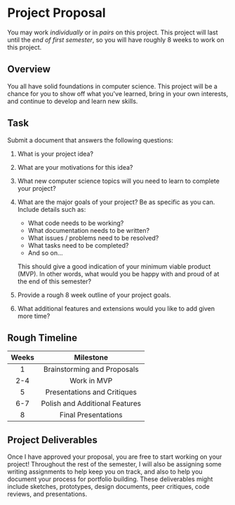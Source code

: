 # Project Proposal
You may work *individually* or in *pairs* on this project. This project will last until the *end of first semester*, so you will have roughly 8 weeks to work on this project.

## Overview
You all have solid foundations in computer science. This project will be a chance for you to show off what you've learned, bring in your own interests, and continue to develop and learn new skills.

## Task
Submit a document that answers the following questions:

1. What is your project idea?
2. What are your motivations for this idea?
3. What new computer science topics will you need to learn to complete your project?
4. What are the major goals of your project? Be as specific as you can. Include details such as:
   - What code needs to be working?
   - What documentation needs to be written?
   - What issues / problems need to be resolved?
   - What tasks need to be completed?
   - And so on...

   This should give a good indication of your minimum viable product (MVP). In other words, what would you be happy with and proud of at the end of this semester?
1. Provide a rough 8 week outline of your project goals.
2. What additional features and extensions would you like to add given more time?

## Rough Timeline
<section style="margin:0 auto;">

|Weeks|Milestone|
|:-:|:-:|
|1|Brainstorming and Proposals|
|2-4|Work in MVP|
|5|Presentations and Critiques
|6-7|Polish and Additional Features|
|8|Final Presentations|

</section>

## Project Deliverables
Once I have approved your proposal, you are free to start working on your project! Throughout the rest of the semester, I will also be assigning some writing assignments to help keep you on track, and also to help you document your process for portfolio building. These deliverables might include sketches, prototypes, design documents, peer critiques, code reviews, and presentations.